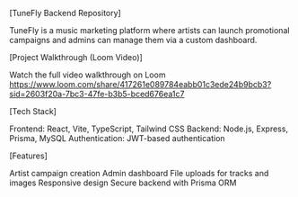 [TuneFly Backend Repository]

TuneFly is a music marketing platform where artists can launch promotional campaigns and admins can manage them via a custom dashboard.

[Project Walkthrough (Loom Video)]

Watch the full video walkthrough on Loom https://www.loom.com/share/417261e089784eabb01c3ede24b9bcb3?sid=2603f20a-7bc3-47fe-b3b5-bced676ea1c7

[Tech Stack]

Frontend: React, Vite, TypeScript, Tailwind CSS
Backend: Node.js, Express, Prisma, MySQL
Authentication: JWT-based authentication

[Features]

Artist campaign creation
Admin dashboard
File uploads for tracks and images
Responsive design
Secure backend with Prisma ORM
